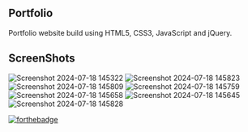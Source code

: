 ## Portfolio
Portfolio website build using HTML5, CSS3, JavaScript and jQuery.

## ScreenShots
![Screenshot 2024-07-18 145322](https://github.com/user-attachments/assets/0a061cdc-bf1f-4ca5-ab4c-de6ad8e70c77)
![Screenshot 2024-07-18 145823](https://github.com/user-attachments/assets/e79b4788-2a9d-4aed-95ad-04232f685638)
![Screenshot 2024-07-18 145809](https://github.com/user-attachments/assets/8d4e4700-7254-4211-b225-ffe9ac19e8ec)
![Screenshot 2024-07-18 145759](https://github.com/user-attachments/assets/395c1759-2aad-481c-b6c9-0193445f0937)
![Screenshot 2024-07-18 145658](https://github.com/user-attachments/assets/2109f960-2643-4d15-8259-8912b8184871)
![Screenshot 2024-07-18 145645](https://github.com/user-attachments/assets/fca085cd-e8c2-4f14-bb54-2c52dae2cd20)
![Screenshot 2024-07-18 145828](https://github.com/user-attachments/assets/93e1b71a-79ac-4500-9a1a-7dbe231dec4b)


[![forthebadge](https://forthebadge.com/images/badges/built-with-love.svg)](https://forthebadge.com)
